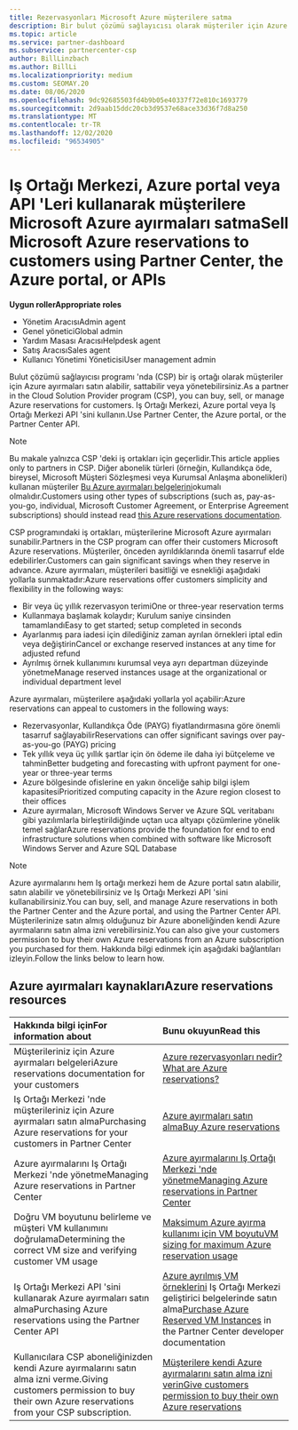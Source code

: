 ```yaml
---
title: Rezervasyonları Microsoft Azure müşterilere satma
description: Bir bulut çözümü sağlayıcısı olarak müşteriler için Azure ayırmaları satın alabilir, sattabilir veya yönetebilirsiniz. Iş Ortağı Merkezi, Azure portal veya Iş Ortağı Merkezi API 'sini kullanın.
ms.topic: article
ms.service: partner-dashboard
ms.subservice: partnercenter-csp
author: BillLinzbach
ms.author: BillLi
ms.localizationpriority: medium
ms.custom: SEOMAY.20
ms.date: 08/06/2020
ms.openlocfilehash: 9dc92685503fd4b9b05e40337f72e810c1693779
ms.sourcegitcommit: 2d9aab15ddc20cb3d9537e68ace33d36f7d8a250
ms.translationtype: MT
ms.contentlocale: tr-TR
ms.lasthandoff: 12/02/2020
ms.locfileid: "96534905"
---
```

# <a name="sell-microsoft-azure-reservations-to-customers-using-partner-center-the-azure-portal-or-apis"></a><span data-ttu-id="a5cea-104">Iş Ortağı Merkezi, Azure portal veya API 'Leri kullanarak müşterilere Microsoft Azure ayırmaları satma</span><span class="sxs-lookup"><span data-stu-id="a5cea-104">Sell Microsoft Azure reservations to customers using Partner Center, the Azure portal, or APIs</span></span>

<span data-ttu-id="a5cea-105">**Uygun roller**</span><span class="sxs-lookup"><span data-stu-id="a5cea-105">**Appropriate roles**</span></span>

- <span data-ttu-id="a5cea-106">Yönetim Aracısı</span><span class="sxs-lookup"><span data-stu-id="a5cea-106">Admin agent</span></span>
- <span data-ttu-id="a5cea-107">Genel yönetici</span><span class="sxs-lookup"><span data-stu-id="a5cea-107">Global admin</span></span>
- <span data-ttu-id="a5cea-108">Yardım Masası Aracısı</span><span class="sxs-lookup"><span data-stu-id="a5cea-108">Helpdesk agent</span></span>
- <span data-ttu-id="a5cea-109">Satış Aracısı</span><span class="sxs-lookup"><span data-stu-id="a5cea-109">Sales agent</span></span>
- <span data-ttu-id="a5cea-110">Kullanıcı Yönetimi Yöneticisi</span><span class="sxs-lookup"><span data-stu-id="a5cea-110">User management admin</span></span>

<span data-ttu-id="a5cea-111">Bulut çözümü sağlayıcısı programı 'nda (CSP) bir iş ortağı olarak müşteriler için Azure ayırmaları satın alabilir, sattabilir veya yönetebilirsiniz.</span><span class="sxs-lookup"><span data-stu-id="a5cea-111">As a partner in the Cloud Solution Provider program (CSP), you can buy, sell, or manage Azure reservations for customers.</span></span> <span data-ttu-id="a5cea-112">Iş Ortağı Merkezi, Azure portal veya Iş Ortağı Merkezi API 'sini kullanın.</span><span class="sxs-lookup"><span data-stu-id="a5cea-112">Use Partner Center, the Azure portal, or the Partner Center API.</span></span>

> [!NOTE]
> <span data-ttu-id="a5cea-113">Bu makale yalnızca CSP 'deki iş ortakları için geçerlidir.</span><span class="sxs-lookup"><span data-stu-id="a5cea-113">This article applies only to partners in CSP.</span></span> <span data-ttu-id="a5cea-114">Diğer abonelik türleri (örneğin, Kullandıkça öde, bireysel, Microsoft Müşteri Sözleşmesi veya Kurumsal Anlaşma abonelikleri) kullanan müşteriler [Bu Azure ayırmaları belgelerini](/azure/cost-management-billing/reservations)okumalı olmalıdır.</span><span class="sxs-lookup"><span data-stu-id="a5cea-114">Customers using other types of subscriptions (such as, pay-as-you-go, individual, Microsoft Customer Agreement, or Enterprise Agreement subscriptions) should instead read [this Azure reservations documentation](/azure/cost-management-billing/reservations).</span></span>

<span data-ttu-id="a5cea-115">CSP programındaki iş ortakları, müşterilerine Microsoft Azure ayırmaları sunabilir.</span><span class="sxs-lookup"><span data-stu-id="a5cea-115">Partners in the CSP program can offer their customers Microsoft Azure reservations.</span></span> <span data-ttu-id="a5cea-116">Müşteriler, önceden ayrıldıklarında önemli tasarruf elde edebilirler.</span><span class="sxs-lookup"><span data-stu-id="a5cea-116">Customers can gain significant savings when they reserve in advance.</span></span> <span data-ttu-id="a5cea-117">Azure ayırmaları, müşterileri basitliği ve esnekliği aşağıdaki yollarla sunmaktadır:</span><span class="sxs-lookup"><span data-stu-id="a5cea-117">Azure reservations offer customers simplicity and flexibility in the following ways:</span></span>

- <span data-ttu-id="a5cea-118">Bir veya üç yıllık rezervasyon terimi</span><span class="sxs-lookup"><span data-stu-id="a5cea-118">One or three-year reservation terms</span></span>
- <span data-ttu-id="a5cea-119">Kullanmaya başlamak kolaydır; Kurulum saniye cinsinden tamamlandı</span><span class="sxs-lookup"><span data-stu-id="a5cea-119">Easy to get started; setup completed in seconds</span></span>
- <span data-ttu-id="a5cea-120">Ayarlanmış para iadesi için dilediğiniz zaman ayrılan örnekleri iptal edin veya değiştirin</span><span class="sxs-lookup"><span data-stu-id="a5cea-120">Cancel or exchange reserved instances at any time for adjusted refund</span></span>
- <span data-ttu-id="a5cea-121">Ayrılmış örnek kullanımını kurumsal veya ayrı departman düzeyinde yönetme</span><span class="sxs-lookup"><span data-stu-id="a5cea-121">Manage reserved instances usage at the organizational or individual department level</span></span>

<span data-ttu-id="a5cea-122">Azure ayırmaları, müşterilere aşağıdaki yollarla yol açabilir:</span><span class="sxs-lookup"><span data-stu-id="a5cea-122">Azure reservations can appeal to customers in the following ways:</span></span>

- <span data-ttu-id="a5cea-123">Rezervasyonlar, Kullandıkça Öde (PAYG) fiyatlandırmasına göre önemli tasarruf sağlayabilir</span><span class="sxs-lookup"><span data-stu-id="a5cea-123">Reservations can offer significant savings over pay-as-you-go (PAYG) pricing</span></span>
- <span data-ttu-id="a5cea-124">Tek yıllık veya üç yıllık şartlar için ön ödeme ile daha iyi bütçeleme ve tahmin</span><span class="sxs-lookup"><span data-stu-id="a5cea-124">Better budgeting and forecasting with upfront payment for one-year or three-year terms</span></span>
- <span data-ttu-id="a5cea-125">Azure bölgesinde ofislerine en yakın önceliğe sahip bilgi işlem kapasitesi</span><span class="sxs-lookup"><span data-stu-id="a5cea-125">Prioritized computing capacity in the Azure region closest to their offices</span></span>
- <span data-ttu-id="a5cea-126">Azure ayırmaları, Microsoft Windows Server ve Azure SQL veritabanı gibi yazılımlarla birleştirildiğinde uçtan uca altyapı çözümlerine yönelik temel sağlar</span><span class="sxs-lookup"><span data-stu-id="a5cea-126">Azure reservations provide the foundation for end to end infrastructure solutions when combined with software like Microsoft Windows Server and Azure SQL Database</span></span>

>[!NOTE]
> <span data-ttu-id="a5cea-127">Azure ayırmalarını hem Iş ortağı merkezi hem de Azure portal satın alabilir, satın alabilir ve yönetebilirsiniz ve Iş Ortağı Merkezi API 'sini kullanabilirsiniz.</span><span class="sxs-lookup"><span data-stu-id="a5cea-127">You can buy, sell, and manage Azure reservations in both the Partner Center and the Azure portal, and using the Partner Center API.</span></span> <span data-ttu-id="a5cea-128">Müşterilerinize satın almış olduğunuz bir Azure aboneliğinden kendi Azure ayırmalarını satın alma izni verebilirsiniz.</span><span class="sxs-lookup"><span data-stu-id="a5cea-128">You can also give your customers permission to buy their own Azure reservations from an Azure subscription you purchased for them.</span></span> <span data-ttu-id="a5cea-129">Hakkında bilgi edinmek için aşağıdaki bağlantıları izleyin.</span><span class="sxs-lookup"><span data-stu-id="a5cea-129">Follow the links below to learn how.</span></span>

## <a name="azure-reservations-resources"></a><span data-ttu-id="a5cea-130">Azure ayırmaları kaynakları</span><span class="sxs-lookup"><span data-stu-id="a5cea-130">Azure reservations resources</span></span>

|<span data-ttu-id="a5cea-131">**Hakkında bilgi için**</span><span class="sxs-lookup"><span data-stu-id="a5cea-131">**For information about**</span></span>   |<span data-ttu-id="a5cea-132">**Bunu okuyun**</span><span class="sxs-lookup"><span data-stu-id="a5cea-132">**Read this**</span></span>    |
|:-----------------------------|:-----------------|
| <span data-ttu-id="a5cea-133">Müşterileriniz için Azure ayırmaları belgeleri</span><span class="sxs-lookup"><span data-stu-id="a5cea-133">Azure reservations documentation for your customers</span></span> | [<span data-ttu-id="a5cea-134">Azure rezervasyonları nedir?</span><span class="sxs-lookup"><span data-stu-id="a5cea-134">What are Azure reservations?</span></span>](/azure/billing/billing-save-compute-costs-reservations)
|<span data-ttu-id="a5cea-135">Iş Ortağı Merkezi 'nde müşterileriniz için Azure ayırmaları satın alma</span><span class="sxs-lookup"><span data-stu-id="a5cea-135">Purchasing Azure reservations for your customers in Partner Center</span></span>   |[<span data-ttu-id="a5cea-136">Azure ayırmaları satın alma</span><span class="sxs-lookup"><span data-stu-id="a5cea-136">Buy Azure reservations</span></span>](azure-reservations-buying.md)
|<span data-ttu-id="a5cea-137">Azure ayırmalarını Iş Ortağı Merkezi 'nde yönetme</span><span class="sxs-lookup"><span data-stu-id="a5cea-137">Managing Azure reservations in Partner Center</span></span> | [<span data-ttu-id="a5cea-138">Azure ayırmalarını Iş Ortağı Merkezi 'nde yönetme</span><span class="sxs-lookup"><span data-stu-id="a5cea-138">Managing Azure reservations in Partner Center</span></span>](azure-reservations-manage.md)
|<span data-ttu-id="a5cea-139">Doğru VM boyutunu belirleme ve müşteri VM kullanımını doğrulama</span><span class="sxs-lookup"><span data-stu-id="a5cea-139">Determining the correct VM size and verifying customer VM usage</span></span>   |[<span data-ttu-id="a5cea-140">Maksimum Azure ayırma kullanımı için VM boyutu</span><span class="sxs-lookup"><span data-stu-id="a5cea-140">VM sizing for maximum Azure reservation usage</span></span>](azure-usage.md)   |
|<span data-ttu-id="a5cea-141">Iş Ortağı Merkezi API 'sini kullanarak Azure ayırmaları satın alma</span><span class="sxs-lookup"><span data-stu-id="a5cea-141">Purchasing Azure reservations using the Partner Center API</span></span> | <span data-ttu-id="a5cea-142">[Azure ayrılmış VM örneklerini](/partner-center/develop/purchase-azure-reservations) Iş Ortağı Merkezi geliştirici belgelerinde satın alma</span><span class="sxs-lookup"><span data-stu-id="a5cea-142">[Purchase Azure Reserved VM Instances](/partner-center/develop/purchase-azure-reservations) in the Partner Center developer documentation</span></span>   |
|<span data-ttu-id="a5cea-143">Kullanıcılara CSP aboneliğinizden kendi Azure ayırmalarını satın alma izni verme.</span><span class="sxs-lookup"><span data-stu-id="a5cea-143">Giving customers permission to buy their own Azure reservations from your CSP subscription.</span></span> | [<span data-ttu-id="a5cea-144">Müşterilere kendi Azure ayırmalarını satın alma izni verin</span><span class="sxs-lookup"><span data-stu-id="a5cea-144">Give customers permission to buy their own Azure reservations</span></span>](give-customers-permission.md)   |